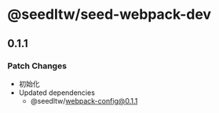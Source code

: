 # @seedltw/seed-webpack-dev

## 0.1.1

### Patch Changes

- 初始化
- Updated dependencies
  - @seedltw/webpack-config@0.1.1
